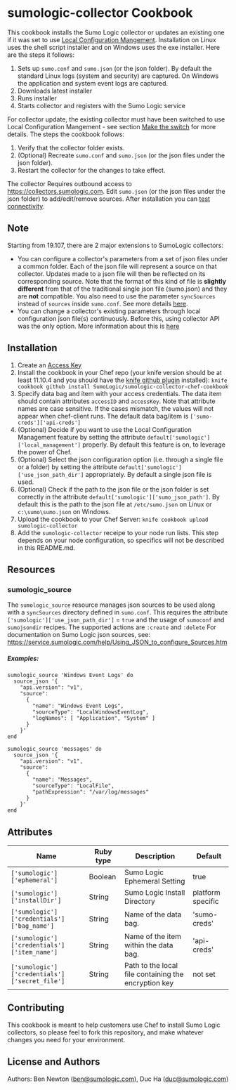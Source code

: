 sumologic-collector Cookbook
============================
This cookbook installs the Sumo Logic collector or updates an existing one if it was set to use [Local Configuration Mangement](https://service.sumologic.com/help/Default.htm#Using_Local_Configuration_File_Management.htm). Installation on Linux uses the shell script
installer and on Windows uses the exe installer. Here are the steps it follows:

1. Sets up `sumo.conf` and `sumo.json` (or the json folder). By default the standard Linux logs (system and security) are captured. On Windows the application and system event logs are captured.
2. Downloads latest installer
3. Runs installer
4. Starts collector and registers with the Sumo Logic service

For collector update, the existing collector must have been switched to use Local Configuration Mangement - see section [Make the switch](https://service.sumologic.com/help/Default.htm#Using_Local_Configuration_File_Management.htm) for more details. The steps the cookbook follows:

1. Verify that the collector folder exists.
2. (Optional) Recreate `sumo.conf` and `sumo.json` (or the json files under the json folder).
3. Restart the collector for the changes to take effect.   

The collector Requires outbound access to https://collectors.sumologic.com.
Edit `sumo.json` (or the json files under the json folder) to add/edit/remove sources.  After installation you can
[test connectivity](https://service.sumologic.com/ui/help/Default.htm#Testing_Connectivity.htm).


Note
------
Starting from 19.107, there are 2 major extensions to SumoLogic collectors:
* You can configure a collector's parameters from a set of json files under a common folder. Each of the json file will represent a source on that collector. Updates made to a json file will then be reflected on its corresponding source. Note that the format of this kind of file is **slightly different** from that of the traditional single json file (sumo.json) and they are **not** compatible. You also need to use the parameter `syncSources` instead of `sources` inside `sumo.conf`. See more details [here](https://service.sumologic.com/help/Default.htm#Using_sumo.conf.htm).
* You can change a collector's existing parameters through local configuration json file(s) continuously. Before this, using collector API was the only option. More information about this is [here](https://service.sumologic.com/help/Default.htm#Using_Local_Configuration_File_Management.htm)

Installation
------------
1. Create an [Access Key](http://help.sumologic.com/i19.69v2/Default.htm#Generating_Collector_Installation_API_Keys.htm)
2. Install the cookbook in your Chef repo (your knife version should be at least 11.10.4 and you should have the [knife github plugin](https://github.com/websterclay/knife-github-cookbooks) installed):
`knife cookbook github install SumoLogic/sumologic-collector-chef-cookbook`
3. Specify data bag and item with your access credentials.  The data item should
contain attributes `accessID` and `accessKey`.  Note that attribute names are case sensitive.  If the cases mismatch, the values will not appear when chef-client runs.  The default data bag/item is
`['sumo-creds']['api-creds']`
4. (Optional) Decide if you want to use the Local Configuration Management feature by setting the attribute `default['sumologic']['local_management']` properly. By default this feature is on, to leverage the power of Chef.
5. (Optional) Select the json configuration option (i.e. through a single file or a folder) by setting the attribute `default['sumologic']['use_json_path_dir']` appropriately. By default a single json file is used.
6. (Optional) Check if the path to the json file or the json folder is set correctly in the attribute `default['sumologic']['sumo_json_path']`. By default this is the path to the json file at `/etc/sumo.json` on Linux or `c:\sumo\sumo.json` on Windows.
7. Upload the cookbook to your Chef Server:
`knife cookbook upload sumologic-collector`
8. Add the `sumologic-collector` receipe to your node run lists.  This step depends
on your node configuration, so specifics will not be described in this README.md.

Resources
---------
### sumologic_source
The `sumologic_source` resource manages json sources to be used along with a `syncSources` directory defined in `sumo.conf`.  This requires the attribute `['sumologic']['use_json_path_dir']` = `true` and the usage of `sumoconf` and `sumojsondir` recipes. The supported actions are `:create` and `:delete` For documentation on Sumo Logic json sources, see: https://service.sumologic.com/help/Using_JSON_to_configure_Sources.htm

##### Examples:
```
sumologic_source 'Windows Event Logs' do
  source_json '{
    "api.version": "v1",
    "source":
      {
        "name": "Windows Event Logs",
        "sourceType": "LocalWindowsEventLog",
        "logNames": [ "Application", "System" ]
      }
    }'
end
```
```
sumologic_source 'messages' do
  source_json '{
    "api.version": "v1",
    "source":
      {
        "name": "Messages",
        "sourceType": "LocalFile",
        "pathExpression": "/var/log/messages"
      }
    }'
end
```


Attributes
----------
| Name | Ruby type | Description | Default |
|------|-----------|-------------|---------|
| `['sumologic']['ephemeral']` | Boolean | Sumo Logic Ephemeral Setting | true |
| `['sumologic']['installDir']` | String | Sumo Logic Install Directory | platform specific |
| `['sumologic']['credentials']['bag_name']` | String | Name of the data bag.| 'sumo-creds' |
| `['sumologic']['credentials']['item_name']` | String | Name of the item within the data bag. | 'api-creds' |
| `['sumologic']['credentials']['secret_file']` | String | Path to the local file containing the encryption key | not set |

Contributing
------------
This cookbook is meant to help customers use Chef to install Sumo Logic
collectors, so please feel to fork this repository, and make whatever changes
you need for your environment.


License and Authors
-------------------
Authors:
	Ben Newton (ben@sumologic.com), Duc Ha (duc@sumologic.com)
